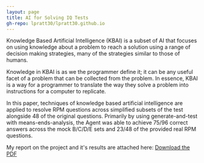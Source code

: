 ```yaml
---
layout: page
title: AI for Solving IQ Tests
gh-repo: lpratt30/lpratt30.github.io
---
```



Knowledge Based Artificial Intelligence (KBAI) is a subset of AI that focuses on
using knowledge about a problem to reach a solution using a range of decision making strategies, many of the strategies similar to those of humans. 

Knowledge in KBAI is as we the programmer define it; it can be any useful facet of a problem
that can be collected from the problem. In essence, KBAI is a way
for a programmer to translate the way they solve a problem into instructions for
a computer to replicate.

In this paper, techniques of knowledge based artificial intelligence are applied to resolve RPM questions across simplified subsets of the test alongside 48 of the original questions.
Primarily by using generate-and-test with means-ends-analysis,
the Agent was able to achieve 75/96 correct answers across the
mock B/C/D/E sets and 23/48 of the provided real RPM questions. 

My report on the project and it's results are attached here: [Download the PDF](../assets/pdf/RPM_FinalReport.pdf)
